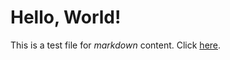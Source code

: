 Hello, World!
=============

This is a test file for *markdown* content. Click [here](http://comebackgloebb.ch/).
